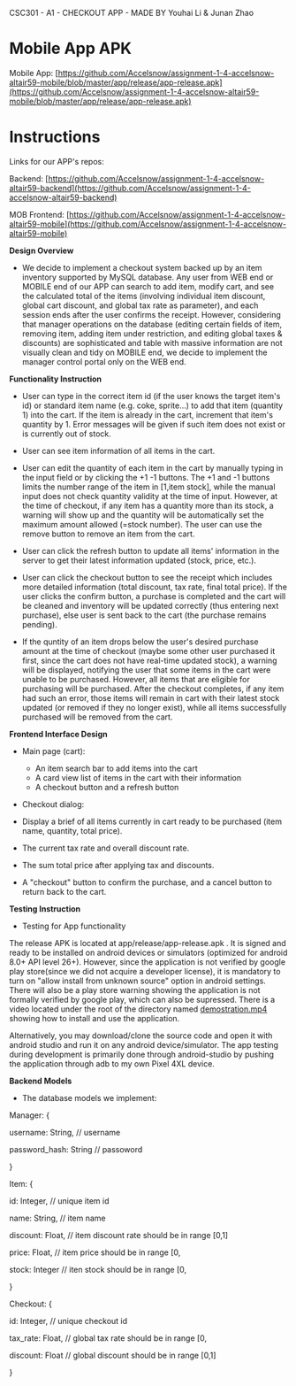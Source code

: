 CSC301 - A1 - CHECKOUT APP - MADE BY Youhai Li & Junan Zhao

# Mobile App APK
Mobile App: [https://github.com/Accelsnow/assignment-1-4-accelsnow-altair59-mobile/blob/master/app/release/app-release.apk](https://github.com/Accelsnow/assignment-1-4-accelsnow-altair59-mobile/blob/master/app/release/app-release.apk)

# Instructions

Links for our APP&#39;s repos:

Backend: [https://github.com/Accelsnow/assignment-1-4-accelsnow-altair59-backend](https://github.com/Accelsnow/assignment-1-4-accelsnow-altair59-backend)

MOB Frontend: [https://github.com/Accelsnow/assignment-1-4-accelsnow-altair59-mobile](https://github.com/Accelsnow/assignment-1-4-accelsnow-altair59-mobile)

**Design Overview**

- We decide to implement a checkout system backed up by an item inventory supported by MySQL database. Any user from WEB end or MOBILE end of our APP can search to add item, modify cart, and see the calculated total of the items (involving individual item discount, global cart discount, and global tax rate as parameter), and each session ends after the user confirms the receipt. However, considering that manager operations on the database (editing certain fields of item, removing item, adding item under restriction, and editing global taxes &amp; discounts) are sophisticated and table with massive information are not visually clean and tidy on MOBILE end, we decide to implement the manager control portal only on the WEB end.

**Functionality Instruction**

- User can type in the correct item id (if the user knows the target item&#39;s id) or standard item name (e.g. coke, sprite…) to add that item (quantity 1) into the cart. If the item is already in the cart, increment that item&#39;s quantity by 1. Error messages will be given if such item does not exist or is currently out of stock.

- User can see item information of all items in the cart.

- User can edit the quantity of each item in the cart by manually typing in the input field or by clicking the +1 -1 buttons. The +1 and -1 buttons limits the number range of the item in \[1,item stock], while the manual input does not check quantity validity at the time of input. However, at the time of checkout, if any item has a quantity more than its stock, a warning will show up and the quantity will be automatically set the maximum amount allowed (=stock number). The user can use the remove button to remove an item from the cart.

- User can click the refresh button to update all items' information in the server to get their latest information updated (stock, price, etc.).

- User can click the checkout button to see the receipt which includes more detailed information (total discount, tax rate, final total price). If the user clicks the confirm button, a purchase is completed and the cart will be cleaned and inventory will be updated correctly (thus entering next purchase), else user is sent back to the cart (the purchase remains pending).

- If the quntity of an item drops below the user's desired purchase amount at the time of checkout (maybe some other user purchased it first, since the cart does not have real-time updated stock), a warning will be displayed, notifying the user that some items in the cart were unable to be purchased. However, all items that are eligible for purchasing will be purchased. After the checkout completes, if any item had such an error, those items will remain in cart with their latest stock updated (or removed if they no longer exist), while all items successfully purchased will be removed from the cart.


**Frontend Interface Design**

- Main page (cart):
  - An item search bar to add items into the cart
  - A card view list of items in the cart with their information
  - A checkout button and a refresh button

 - Checkout dialog:
  - Display a brief of all items currently in cart ready to be purchased (item name, quantity, total price).
  - The current tax rate and overall discount rate.
  - The sum total price after applying tax and discounts.
  - A "checkout" button to confirm the purchase, and a cancel button to return back to the cart.
  
  
**Testing Instruction**

- Testing for App functionality

The release APK is located at app/release/app-release.apk . It is signed and ready to be installed on android devices or simulators (optimized for android 8.0+ API level 26+). However, since the application is not verified by google play store(since we did not acquire a developer license), it is mandatory to turn on "allow install from unknown source" option in android settings. There will also be a play store warning showing the application is not formally verified by google play, which can also be supressed. There is a video located under the root of the directory named [demostration.mp4](https://github.com/Accelsnow/assignment-1-4-accelsnow-altair59-mobile/blob/master/demonstration.mp4) showing how to install and use the application.

Alternatively, you may download/clone the source code and open it with android studio and run it on any android device/simulator. The app testing during development is primarily done through android-studio by pushing the application through adb to my own Pixel 4XL device.

**Backend Models**

- The database models we implement:

Manager: {

username: String, // username

password\_hash: String // passoword

}

Item: {

id: Integer, // unique item id

name: String, // item name

discount: Float, // item discount rate should be in range [0,1]

price: Float, // item price should be in range [0,

stock: Integer // iten stock should be in range [0,

}

Checkout: {

id: Integer, // unique checkout id

tax\_rate: Float, // global tax rate should be in range [0,

discount: Float // global discount should be in range [0,1]

}
